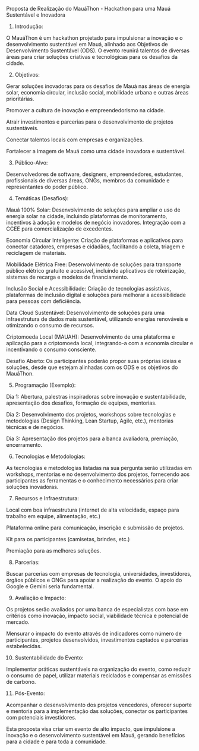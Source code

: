 Proposta de Realização do MauáThon - Hackathon para uma Mauá Sustentável e Inovadora

1. Introdução:

O MauáThon é um hackathon projetado para impulsionar a inovação e o desenvolvimento sustentável em Mauá, alinhado aos Objetivos de Desenvolvimento Sustentável (ODS). O evento reunirá talentos de diversas áreas para criar soluções criativas e tecnológicas para os desafios da cidade.

2. Objetivos:

Gerar soluções inovadoras para os desafios de Mauá nas áreas de energia solar, economia circular, inclusão social, mobilidade urbana e outras áreas prioritárias.

Promover a cultura de inovação e empreendedorismo na cidade.

Atrair investimentos e parcerias para o desenvolvimento de projetos sustentáveis.

Conectar talentos locais com empresas e organizações.

Fortalecer a imagem de Mauá como uma cidade inovadora e sustentável.

3. Público-Alvo:

Desenvolvedores de software, designers, empreendedores, estudantes, profissionais de diversas áreas, ONGs, membros da comunidade e representantes do poder público.

4. Temáticas (Desafios):

Mauá 100% Solar: Desenvolvimento de soluções para ampliar o uso de energia solar na cidade, incluindo plataformas de monitoramento, incentivos à adoção e modelos de negócio inovadores. Integração com a CCEE para comercialização de excedentes.

Economia Circular Inteligente: Criação de plataformas e aplicativos para conectar catadores, empresas e cidadãos, facilitando a coleta, triagem e reciclagem de materiais.

Mobilidade Elétrica Free: Desenvolvimento de soluções para transporte público elétrico gratuito e acessível, incluindo aplicativos de roteirização, sistemas de recarga e modelos de financiamento.

Inclusão Social e Acessibilidade: Criação de tecnologias assistivas, plataformas de inclusão digital e soluções para melhorar a acessibilidade para pessoas com deficiência.

Data Cloud Sustentável: Desenvolvimento de soluções para uma infraestrutura de dados mais sustentável, utilizando energias renováveis e otimizando o consumo de recursos.

Criptomoeda Local (MAUAH): Desenvolvimento de uma plataforma e aplicação para a criptomoeda local, integrando-a com a economia circular e incentivando o consumo consciente.

Desafio Aberto: Os participantes poderão propor suas próprias ideias e soluções, desde que estejam alinhadas com os ODS e os objetivos do MauáThon.

5. Programação (Exemplo):

Dia 1: Abertura, palestras inspiradoras sobre inovação e sustentabilidade, apresentação dos desafios, formação de equipes, mentorias.

Dia 2: Desenvolvimento dos projetos, workshops sobre tecnologias e metodologias (Design Thinking, Lean Startup, Agile, etc.), mentorias técnicas e de negócios.

Dia 3: Apresentação dos projetos para a banca avaliadora, premiação, encerramento.

6. Tecnologias e Metodologias:

As tecnologias e metodologias listadas na sua pergunta serão utilizadas em workshops, mentorias e no desenvolvimento dos projetos, fornecendo aos participantes as ferramentas e o conhecimento necessários para criar soluções inovadoras.

7. Recursos e Infraestrutura:

Local com boa infraestrutura (internet de alta velocidade, espaço para trabalho em equipe, alimentação, etc.)

Plataforma online para comunicação, inscrição e submissão de projetos.

Kit para os participantes (camisetas, brindes, etc.)

Premiação para as melhores soluções.

8. Parcerias:

Buscar parcerias com empresas de tecnologia, universidades, investidores, órgãos públicos e ONGs para apoiar a realização do evento. O apoio do Google e Gemini seria fundamental.

9. Avaliação e Impacto:

Os projetos serão avaliados por uma banca de especialistas com base em critérios como inovação, impacto social, viabilidade técnica e potencial de mercado.

Mensurar o impacto do evento através de indicadores como número de participantes, projetos desenvolvidos, investimentos captados e parcerias estabelecidas.

10. Sustentabilidade do Evento:

Implementar práticas sustentáveis na organização do evento, como reduzir o consumo de papel, utilizar materiais reciclados e compensar as emissões de carbono.

11. Pós-Evento:

Acompanhar o desenvolvimento dos projetos vencedores, oferecer suporte e mentoria para a implementação das soluções, conectar os participantes com potenciais investidores.

Esta proposta visa criar um evento de alto impacto, que impulsione a inovação e o desenvolvimento sustentável em Mauá, gerando benefícios para a cidade e para toda a comunidade.
